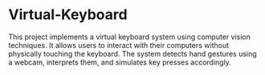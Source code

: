 # Virtual-Keyboard
This project implements a virtual keyboard system using computer vision techniques. It allows users to interact with their computers without physically touching the keyboard. The system detects hand gestures using a webcam, interprets them, and simulates key presses accordingly.
